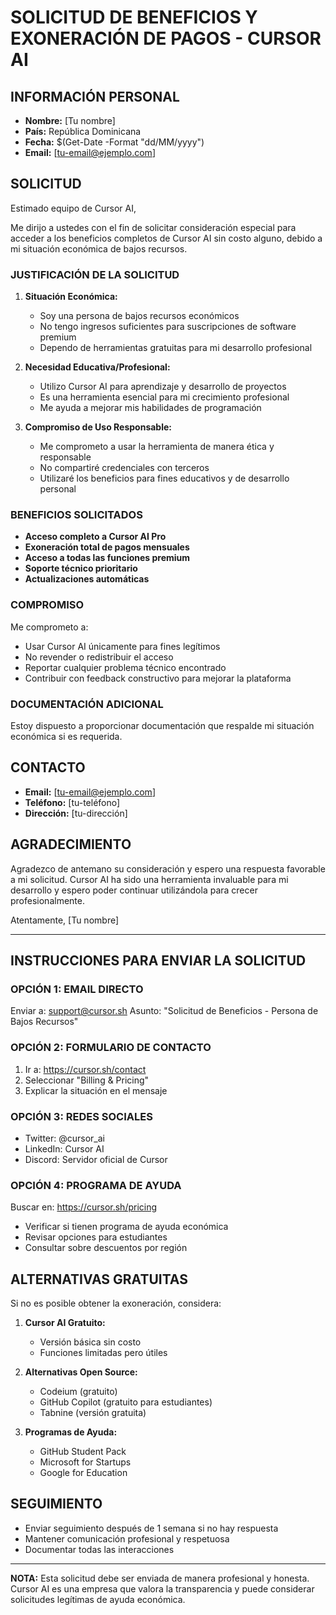 # SOLICITUD DE BENEFICIOS Y EXONERACIÓN DE PAGOS - CURSOR AI

## INFORMACIÓN PERSONAL
- **Nombre:** [Tu nombre]
- **País:** República Dominicana
- **Fecha:** $(Get-Date -Format "dd/MM/yyyy")
- **Email:** [tu-email@ejemplo.com]

## SOLICITUD

Estimado equipo de Cursor AI,

Me dirijo a ustedes con el fin de solicitar consideración especial para acceder a los beneficios completos de Cursor AI sin costo alguno, debido a mi situación económica de bajos recursos.

### JUSTIFICACIÓN DE LA SOLICITUD

1. **Situación Económica:**
   - Soy una persona de bajos recursos económicos
   - No tengo ingresos suficientes para suscripciones de software premium
   - Dependo de herramientas gratuitas para mi desarrollo profesional

2. **Necesidad Educativa/Profesional:**
   - Utilizo Cursor AI para aprendizaje y desarrollo de proyectos
   - Es una herramienta esencial para mi crecimiento profesional
   - Me ayuda a mejorar mis habilidades de programación

3. **Compromiso de Uso Responsable:**
   - Me comprometo a usar la herramienta de manera ética y responsable
   - No compartiré credenciales con terceros
   - Utilizaré los beneficios para fines educativos y de desarrollo personal

### BENEFICIOS SOLICITADOS

- **Acceso completo a Cursor AI Pro**
- **Exoneración total de pagos mensuales**
- **Acceso a todas las funciones premium**
- **Soporte técnico prioritario**
- **Actualizaciones automáticas**

### COMPROMISO

Me comprometo a:
- Usar Cursor AI únicamente para fines legítimos
- No revender o redistribuir el acceso
- Reportar cualquier problema técnico encontrado
- Contribuir con feedback constructivo para mejorar la plataforma

### DOCUMENTACIÓN ADICIONAL

Estoy dispuesto a proporcionar documentación que respalde mi situación económica si es requerida.

## CONTACTO

- **Email:** [tu-email@ejemplo.com]
- **Teléfono:** [tu-teléfono]
- **Dirección:** [tu-dirección]

## AGRADECIMIENTO

Agradezco de antemano su consideración y espero una respuesta favorable a mi solicitud. Cursor AI ha sido una herramienta invaluable para mi desarrollo y espero poder continuar utilizándola para crecer profesionalmente.

Atentamente,
[Tu nombre]

---

## INSTRUCCIONES PARA ENVIAR LA SOLICITUD

### OPCIÓN 1: EMAIL DIRECTO
Enviar a: support@cursor.sh
Asunto: "Solicitud de Beneficios - Persona de Bajos Recursos"

### OPCIÓN 2: FORMULARIO DE CONTACTO
1. Ir a: https://cursor.sh/contact
2. Seleccionar "Billing & Pricing"
3. Explicar la situación en el mensaje

### OPCIÓN 3: REDES SOCIALES
- Twitter: @cursor_ai
- LinkedIn: Cursor AI
- Discord: Servidor oficial de Cursor

### OPCIÓN 4: PROGRAMA DE AYUDA
Buscar en: https://cursor.sh/pricing
- Verificar si tienen programa de ayuda económica
- Revisar opciones para estudiantes
- Consultar sobre descuentos por región

## ALTERNATIVAS GRATUITAS

Si no es posible obtener la exoneración, considera:

1. **Cursor AI Gratuito:**
   - Versión básica sin costo
   - Funciones limitadas pero útiles

2. **Alternativas Open Source:**
   - Codeium (gratuito)
   - GitHub Copilot (gratuito para estudiantes)
   - Tabnine (versión gratuita)

3. **Programas de Ayuda:**
   - GitHub Student Pack
   - Microsoft for Startups
   - Google for Education

## SEGUIMIENTO

- Enviar seguimiento después de 1 semana si no hay respuesta
- Mantener comunicación profesional y respetuosa
- Documentar todas las interacciones

---

**NOTA:** Esta solicitud debe ser enviada de manera profesional y honesta. Cursor AI es una empresa que valora la transparencia y puede considerar solicitudes legítimas de ayuda económica.

